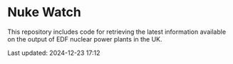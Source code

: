 # Nuke Watch

This repository includes code for retrieving the latest information available on the output of EDF nuclear power plants in the UK.

Last updated: 2024-12-23 17:12